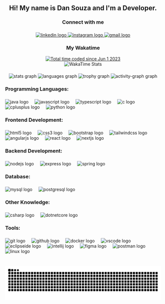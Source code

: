 <h2 align="center">Hi! My name is Dan Souza and I'm a Developer.</h2>

###

<h3 align="center">Connect with me</h3>

###

<div align="center">
  <a href="https://www.linkedin.com/in/dan-souza-sampaio-046170193/" target="_blank">
    <img src="https://img.shields.io/static/v1?message=LinkedIn&logo=linkedin&label=&color=0077B5&logoColor=white&labelColor=&style=for-the-badge" height="35" alt="linkedin logo"  />
  </a>
  <a href="https://www.instagram.com/dan.souza_s" target="_blank">
    <img src="https://img.shields.io/static/v1?message=Instagram&logo=instagram&label=&color=E4405F&logoColor=white&labelColor=&style=for-the-badge" height="35" alt="instagram logo"  />
  </a>
  <a href="mailto:dan.souza.swork@gmail.com" target="_blank">
    <img src="https://img.shields.io/static/v1?message=Gmail&logo=gmail&label=&color=D14836&logoColor=white&labelColor=&style=for-the-badge" height="35" alt="gmail logo"  />
  </a>
</div>

###

<div align="center">
  <h3>My Wakatime</h3>
  <a href="https://wakatime.com/@3775be05-154e-4256-9fca-b70fc8dfddf7">
    <img src="https://wakatime.com/badge/user/3775be05-154e-4256-9fca-b70fc8dfddf7.svg" alt="Total time coded since Jun 1 2023" />
  </a>
  <br>
  <img src="https://github-readme-stats.vercel.app/api/wakatime?username=danssampaio&layout=compact&langs_count=5&theme=github_dark&hide_border=false" alt="WakaTime Stats" />
</div>

###

<div align="center">
  <img src="https://github-readme-stats.vercel.app/api?username=danssampaio&hide_title=false&hide_rank=false&show_icons=true&include_all_commits=true&count_private=true&disable_animations=false&theme=github_dark&locale=en&hide_border=false&order=1" height="150" alt="stats graph"  />
  <img src="https://github-readme-stats.vercel.app/api/top-langs?username=danssampaio&locale=en&hide_title=false&layout=compact&card_width=320&langs_count=5&theme=github_dark&hide_border=false&order=2" height="150" alt="languages graph"  />
  <img src="https://github-profile-trophy.vercel.app?username=danssampaio&theme=darkhub&column=-1&row=1&margin-w=8&margin-h=8&no-bg=false&no-frame=false&order=4" height="150" alt="trophy graph"  />
  <img src="https://github-readme-activity-graph.vercel.app/graph?username=danssampaio&radius=16&theme=github-dark&area=true&order=5" height="300" alt="activity-graph graph"  /> 
</div>

###

<!--START_SECTION:waka--><!--END_SECTION:waka-->

###

<h3 align="left">Programming Languages:</h3>

###

<div align="left">
  <img src="https://cdn.jsdelivr.net/gh/devicons/devicon/icons/java/java-original-wordmark.svg" height="40" alt="java logo"  />
  <img width="12" />
  <img src="https://cdn.jsdelivr.net/gh/devicons/devicon/icons/javascript/javascript-original.svg" height="40" alt="javascript logo"  />
  <img width="12" />
  <img src="https://cdn.jsdelivr.net/gh/devicons/devicon/icons/typescript/typescript-original.svg" height="40" alt="typescript logo"  />
  <img width="12" />
  <img src="https://cdn.jsdelivr.net/gh/devicons/devicon/icons/c/c-plain.svg" height="40" alt="c logo"  />
  <img width="12" />
  <img src="https://cdn.jsdelivr.net/gh/devicons/devicon/icons/cplusplus/cplusplus-plain.svg" height="40" alt="cplusplus logo"  />
  <img width="12" />
  <img src="https://cdn.jsdelivr.net/gh/devicons/devicon/icons/python/python-original-wordmark.svg" height="40" alt="python logo"  />
</div>

###

<h3 align="left">Frontend Development:</h3>

###

<div align="left">
  <img src="https://cdn.jsdelivr.net/gh/devicons/devicon/icons/html5/html5-plain-wordmark.svg" height="40" alt="html5 logo"  />
  <img width="12" />
  <img src="https://cdn.jsdelivr.net/gh/devicons/devicon/icons/css3/css3-plain-wordmark.svg" height="40" alt="css3 logo"  />
  <img width="12" />
  <img src="https://cdn.jsdelivr.net/gh/devicons/devicon/icons/bootstrap/bootstrap-original-wordmark.svg" height="40" alt="bootstrap logo"  />
  <img width="12" />
  <img src="https://cdn.simpleicons.org/tailwindcss/06B6D4" height="40" alt="tailwindcss logo"  />
  <img width="12" />
  <img src="https://cdn.jsdelivr.net/gh/devicons/devicon/icons/angularjs/angularjs-plain.svg" height="40" alt="angularjs logo"  />
  <img width="12" />
  <img src="https://cdn.jsdelivr.net/gh/devicons/devicon/icons/react/react-original-wordmark.svg" height="40" alt="react logo"  />
  <img width="12" />
  <img src="https://cdn.jsdelivr.net/gh/devicons/devicon/icons/nextjs/nextjs-original.svg" height="40" alt="nextjs logo"  />
</div>

###

<h3 align="left">Backend Development:</h3>

###

<div align="left">
  <img src="https://cdn.simpleicons.org/nodedotjs/339933" height="40" alt="nodejs logo"  />
  <img width="12" />
  <img src="https://skillicons.dev/icons?i=express" height="40" alt="express logo"  />
  <img width="12" />
  <img src="https://cdn.jsdelivr.net/gh/devicons/devicon/icons/spring/spring-original.svg" height="40" alt="spring logo"  />
</div>

###

<h3 align="left">Database:</h3>

###

<div align="left">
  <img src="https://cdn.simpleicons.org/mysql/4479A1" height="40" alt="mysql logo"  />
  <img width="12" />
  <img src="https://cdn.simpleicons.org/postgresql/4169E1" height="40" alt="postgresql logo"  />
</div>

###

<h3 align="left">Other Knowledge:</h3>

###

<div align="left">
  <img src="https://skillicons.dev/icons?i=cs" height="40" alt="csharp logo"  />
  <img width="12" />
  <img src="https://cdn.jsdelivr.net/gh/devicons/devicon/icons/dotnetcore/dotnetcore-original.svg" height="40" alt="dotnetcore logo"  />
</div>

###

<h3 align="left">Tools:</h3>

###

<div align="left">
  <img src="https://cdn.jsdelivr.net/gh/devicons/devicon/icons/git/git-original.svg" height="40" alt="git logo"  />
  <img width="12" />
  <img src="https://skillicons.dev/icons?i=github" height="40" alt="github logo"  />
  <img width="12" />
  <img src="https://skillicons.dev/icons?i=docker" height="40" alt="docker logo"  />
  <img width="12" />
  <img src="https://cdn.jsdelivr.net/gh/devicons/devicon/icons/vscode/vscode-original-wordmark.svg" height="40" alt="vscode logo"  />
  <img width="12" />
  <img src="https://cdn.simpleicons.org/eclipseide/2C2255" height="40" alt="eclipseide logo"  />
  <img width="12" />
  <img src="https://cdn.jsdelivr.net/gh/devicons/devicon/icons/intellij/intellij-original.svg" height="40" alt="intellij logo"  />
  <img width="12" />
  <img src="https://skillicons.dev/icons?i=figma" height="40" alt="figma logo"  />
  <img width="12" />
  <img src="https://cdn.simpleicons.org/postman/FF6C37" height="40" alt="postman logo"  />
  <img width="12" />
  <img src="https://skillicons.dev/icons?i=linux" height="40" alt="linux logo"  />
</div>

###
<br clear="both">

<img src="https://raw.githubusercontent.com/danssampaio/danssampaio/output/snake.svg" alt="Snake animation" />

###
